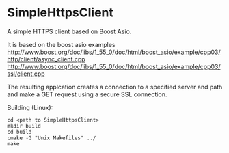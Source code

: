 # SimpleHttpsClient
A simple HTTPS client based on Boost Asio.

It is based on the boost asio examples
http://www.boost.org/doc/libs/1_55_0/doc/html/boost_asio/example/cpp03/http/client/async_client.cpp
http://www.boost.org/doc/libs/1_55_0/doc/html/boost_asio/example/cpp03/ssl/client.cpp

The resulting applcation creates a connection to a specified server and path and make a GET request using a secure SSL connection.

Building (Linux):
```
cd <path to SimpleHttpsClient>
mkdir build
cd build
cmake -G "Unix Makefiles" ../
make
```
